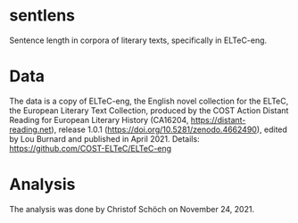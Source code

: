 # sentlens

Sentence length in corpora of literary texts, specifically in ELTeC-eng.  

# Data 

The data is a copy of ELTeC-eng, the English novel collection for the ELTeC, the European Literary Text Collection, produced by the COST Action Distant Reading for European Literary History (CA16204, https://distant-reading.net), release 1.0.1 (https://doi.org/10.5281/zenodo.4662490), edited by Lou Burnard and published in April 2021. Details: https://github.com/COST-ELTeC/ELTeC-eng

# Analysis

The analysis was done by Christof Schöch on November 24, 2021. 
